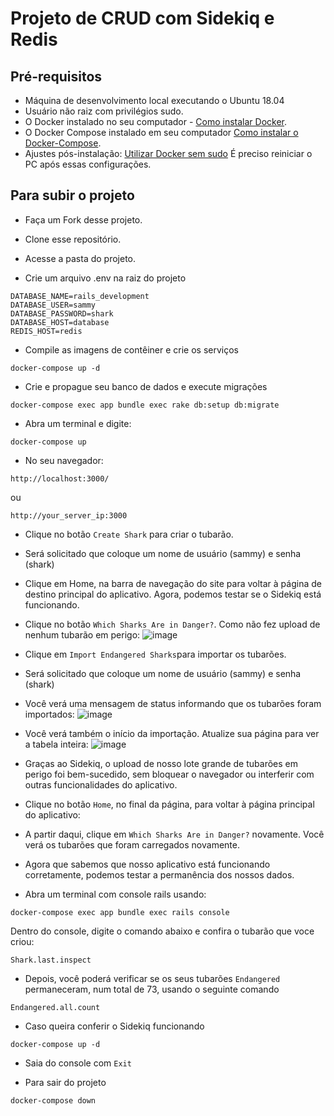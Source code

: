 # Projeto de CRUD com Sidekiq e Redis

## Pré-requisitos

 - Máquina de desenvolvimento local executando o Ubuntu 18.04
 - Usuário não raiz com privilégios sudo.
 - O Docker instalado no seu computador - [Como instalar Docker](https://docs.docker.com/engine/install/ubuntu/).
 - O Docker Compose instalado em seu computador [Como instalar o Docker-Compose](https://docs.docker.com/compose/install/).
 - Ajustes pós-instalação: [Utilizar Docker sem sudo](https://docs.docker.com/engine/install/linux-postinstall/#manage-docker-as-a-non-root-user) É preciso reiniciar o PC após essas configurações.

## Para subir o projeto

- Faça um Fork desse projeto.
- Clone esse repositório.
- Acesse a pasta do projeto.

- Crie um arquivo .env na raiz do projeto
```env
DATABASE_NAME=rails_development
DATABASE_USER=sammy
DATABASE_PASSWORD=shark
DATABASE_HOST=database
REDIS_HOST=redis
```

- Compile as imagens de contêiner e crie os serviços

```
docker-compose up -d
```

- Crie e propague seu banco de dados e execute migrações

```
docker-compose exec app bundle exec rake db:setup db:migrate
```

- Abra um terminal e digite:
```
docker-compose up
```

- No seu navegador:
```
http://localhost:3000/
```
ou
```
http://your_server_ip:3000
```

- Clique no botão `Create Shark` para criar o tubarão.
- Será solicitado que coloque um nome de usuário (sammy) e senha (shark)
- Clique em Home, na barra de navegação do site para voltar à página de destino principal do aplicativo. Agora, podemos testar se o Sidekiq está funcionando.

- Clique no botão `Which Sharks Are in Danger?`. Como não fez upload de nenhum tubarão em perigo:
![image](https://user-images.githubusercontent.com/41292851/171695502-8ba2bbd5-17c8-4b4a-a5a1-d91952996cbd.png)

- Clique em `Import Endangered Sharks`para importar os tubarões. 
- Será solicitado que coloque um nome de usuário (sammy) e senha (shark)
- Você verá uma mensagem de status informando que os tubarões foram importados:
![image](https://user-images.githubusercontent.com/41292851/171695711-3738f613-95d7-4769-ac38-88353b1693d7.png)

- Você verá também o início da importação. Atualize sua página para ver a tabela inteira:
![image](https://user-images.githubusercontent.com/41292851/171696159-629bfc9e-9a4d-4ba5-b28b-789908845a43.png)

- Graças ao Sidekiq, o upload de nosso lote grande de tubarões em perigo foi bem-sucedido, sem bloquear o navegador ou interferir com outras funcionalidades do aplicativo.

- Clique no botão `Home`, no final da página, para voltar à página principal do aplicativo:

- A partir daqui, clique em `Which Sharks Are in Danger?` novamente. Você verá os tubarões que foram carregados novamente.

- Agora que sabemos que nosso aplicativo está funcionando corretamente, podemos testar a permanência dos nossos dados.

- Abra um terminal com console rails usando:
```
docker-compose exec app bundle exec rails console
```

Dentro do console, digite o comando abaixo e confira o tubarão que voce criou:
```
Shark.last.inspect
```

- Depois, você poderá verificar se os seus tubarões `Endangered` permaneceram, num total de 73, usando o seguinte comando
```
Endangered.all.count
```
- Caso queira conferir o Sidekiq funcionando
```
docker-compose up -d
```

- Saia do console com `Exit`

- Para sair do projeto
```
docker-compose down
```

